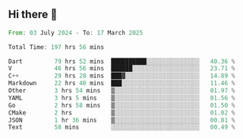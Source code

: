 ## Hi there 👋

<!--START_SECTION:waka-->

```rust
From: 03 July 2024 - To: 17 March 2025

Total Time: 197 hrs 56 mins

Dart         79 hrs 52 mins  ██████████░░░░░░░░░░░░░░░   40.36 %
V            46 hrs 56 mins  ██████░░░░░░░░░░░░░░░░░░░   23.71 %
C++          29 hrs 28 mins  ███▓░░░░░░░░░░░░░░░░░░░░░   14.89 %
Markdown     22 hrs 40 mins  ███░░░░░░░░░░░░░░░░░░░░░░   11.46 %
Other        3 hrs 54 mins   ▒░░░░░░░░░░░░░░░░░░░░░░░░   01.97 %
YAML         3 hrs 5 mins    ▒░░░░░░░░░░░░░░░░░░░░░░░░   01.56 %
Go           2 hrs 58 mins   ▒░░░░░░░░░░░░░░░░░░░░░░░░   01.50 %
CMake        2 hrs           ▒░░░░░░░░░░░░░░░░░░░░░░░░   01.02 %
JSON         1 hr 36 mins    ▒░░░░░░░░░░░░░░░░░░░░░░░░   00.81 %
Text         58 mins         ░░░░░░░░░░░░░░░░░░░░░░░░░   00.49 %
```

<!--END_SECTION:waka-->

<!--
**mathiskakal/mathiskakal** is a ✨ _special_ ✨ repository because its `README.md` (this file) appears on your GitHub profile.

Here are some ideas to get you started:

- 🔭 I’m currently working on ...
- 🌱 I’m currently learning ...
- 👯 I’m looking to collaborate on ...
- 🤔 I’m looking for help with ...
- 💬 Ask me about ...
- 📫 How to reach me: ...
- 😄 Pronouns: ...
- ⚡ Fun fact: ...
-->
